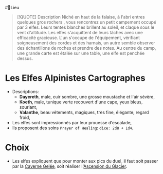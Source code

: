 #📍Lieu

> [!QUOTE] Description
> Niché en haut de la falaise, à l'abri entres quelques gros rochers , vous rencontrez un petit campement occupé par 3 elfes. Leurs tentes blanches brillent au soleil, et claque sous le vent d'altitude. Les elfes s'acquittent de leurs tâches avec une efficacité gracieuse. L'un s'occupe de l'équipement, vérifiant soigneusement des cordes et des harnais, un autre semble observer des échantillons de roches et prendre des notes. Au centre du camp, une grande carte est étalée sur une table, une elfe est penchée dessus.


# Les Elfes Alpinistes Cartographes
- Descriptions:
	- **Dayereth**, male, cuir sombre,  une grosse moustache et l'air sévère,
	- **Koeth**, male, tunique verte recouvert d'une cape, yeux bleus, souriant,
	- **Valanthe**, beau vêtements, magiques, très fine, élégante, regard froid,
- Les elfes sont impressionnés par leur prouesse d'escalade,
- Ils proposent des soins `Prayer of Healing`: `dice: 2d8 + 1d4`.

# Choix
- Les elfes expliquent que pour monter aux pics du duel, il faut soit passer par la [Caverne Gelée](../épreuves/Caverne%20Gelée.md), soit réaliser l'[Ascension du Glacier](../épreuves/Ascension%20du%20Glacier.md).